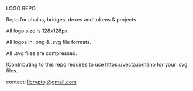 LOGO REPO

Repo for chains, bridges, dexes and tokens & projects

All logo size is 128x128px.

All logos in .png & .svg file formats.

All .svg files are compressed.

!Contributing to this repo requires to use https://vecta.io/nano for your .svg files.

contact: llcryptoj@gmail.com
